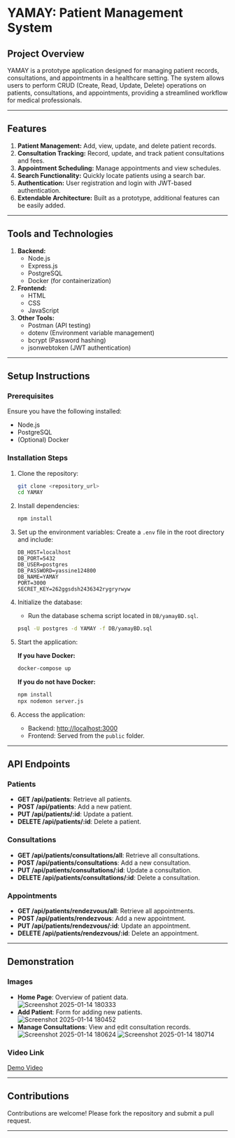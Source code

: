 # YAMAY: Patient Management System

## Project Overview
YAMAY is a prototype application designed for managing patient records, consultations, and appointments in a healthcare setting. The system allows users to perform CRUD (Create, Read, Update, Delete) operations on patients, consultations, and appointments, providing a streamlined workflow for medical professionals.

---

## Features
1. **Patient Management:** Add, view, update, and delete patient records.
2. **Consultation Tracking:** Record, update, and track patient consultations and fees.
3. **Appointment Scheduling:** Manage appointments and view schedules.
4. **Search Functionality:** Quickly locate patients using a search bar.
5. **Authentication:** User registration and login with JWT-based authentication.
6. **Extendable Architecture:** Built as a prototype, additional features can be easily added.

---

## Tools and Technologies
1. **Backend:**
   - Node.js
   - Express.js
   - PostgreSQL
   - Docker (for containerization)
2. **Frontend:**
   - HTML
   - CSS
   - JavaScript
3. **Other Tools:**
   - Postman (API testing)
   - dotenv (Environment variable management)
   - bcrypt (Password hashing)
   - jsonwebtoken (JWT authentication)

---

## Setup Instructions

### Prerequisites
Ensure you have the following installed:
- Node.js
- PostgreSQL
- (Optional) Docker

### Installation Steps
1. Clone the repository:
   ```bash
   git clone <repository_url>
   cd YAMAY
   ```

2. Install dependencies:
   ```bash
   npm install
   ```

3. Set up the environment variables:
   Create a `.env` file in the root directory and include:
   ```env
   DB_HOST=localhost
   DB_PORT=5432
   DB_USER=postgres
   DB_PASSWORD=yassine124800
   DB_NAME=YAMAY
   PORT=3000
   SECRET_KEY=262ggsdsh2436342rygryrwyw
   ```

4. Initialize the database:
   - Run the database schema script located in `DB/yamayBD.sql`.
   ```bash
   psql -U postgres -d YAMAY -f DB/yamayBD.sql
   ```

5. Start the application:

   **If you have Docker:**
   ```bash
   docker-compose up
   ```

   **If you do not have Docker:**
   ```bash
   npm install
   npx nodemon server.js
   ```

6. Access the application:
   - Backend: [http://localhost:3000](http://localhost:3000)
   - Frontend: Served from the `public` folder.

---

## API Endpoints

### Patients
- **GET /api/patients**: Retrieve all patients.
- **POST /api/patients**: Add a new patient.
- **PUT /api/patients/:id**: Update a patient.
- **DELETE /api/patients/:id**: Delete a patient.

### Consultations
- **GET /api/patients/consultations/all**: Retrieve all consultations.
- **POST /api/patients/consultations**: Add a new consultation.
- **PUT /api/patients/consultations/:id**: Update a consultation.
- **DELETE /api/patients/consultations/:id**: Delete a consultation.

### Appointments
- **GET /api/patients/rendezvous/all**: Retrieve all appointments.
- **POST /api/patients/rendezvous**: Add a new appointment.
- **PUT /api/patients/rendezvous/:id**: Update an appointment.
- **DELETE /api/patients/rendezvous/:id**: Delete an appointment.

---

## Demonstration

### Images
- **Home Page**: Overview of patient data.
![Screenshot 2025-01-14 180333](https://github.com/user-attachments/assets/206c3a47-5dcc-4be3-9d00-8de0ffe1c93d)  
- **Add Patient**: Form for adding new patients.
![Screenshot 2025-01-14 180452](https://github.com/user-attachments/assets/52dc6cc5-3aaa-4406-9d4e-9ceae906237f)
- **Manage Consultations**: View and edit consultation records.
![Screenshot 2025-01-14 180624](https://github.com/user-attachments/assets/152205ce-9b63-4747-b256-e74f13e00589)
![Screenshot 2025-01-14 180714](https://github.com/user-attachments/assets/bbdc2cf2-87ef-44bf-b6a0-24762d7c54b7)


### Video Link
[Demo Video](#)

---

## Contributions
Contributions are welcome! Please fork the repository and submit a pull request.

---

